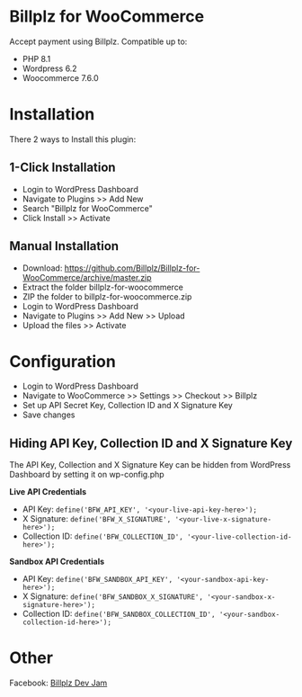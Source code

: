 # Billplz for WooCommerce

Accept payment using Billplz.
Compatible up to:
- PHP 8.1
- Wordpress 6.2
- Woocommerce 7.6.0

# Installation

There 2 ways to Install this plugin:

## 1-Click Installation

* Login to WordPress Dashboard
* Navigate to Plugins >> Add New
* Search "Billplz for WooCommerce"
* Click Install >> Activate

## Manual Installation

* Download: https://github.com/Billplz/Billplz-for-WooCommerce/archive/master.zip
* Extract the folder billplz-for-woocommerce
* ZIP the folder to billplz-for-woocommerce.zip
* Login to WordPress Dashboard
* Navigate to Plugins >> Add New >> Upload
* Upload the files >> Activate


# Configuration

* Login to WordPress Dashboard
* Navigate to WooCommerce >> Settings >> Checkout >> Billplz
* Set up API Secret Key, Collection ID and X Signature Key
* Save changes

## Hiding API Key, Collection ID and X Signature Key

The API Key, Collection and X Signature Key can be hidden from WordPress Dashboard by setting it on wp-config.php

**Live API Credentials**
* API Key: `define('BFW_API_KEY', '<your-live-api-key-here>');`
* X Signature: `define('BFW_X_SIGNATURE', '<your-live-x-signature-here>');`
* Collection ID: `define('BFW_COLLECTION_ID', '<your-live-collection-id-here>');`

**Sandbox API Credentials**
* API Key: `define('BFW_SANDBOX_API_KEY', '<your-sandbox-api-key-here>');`
* X Signature: `define('BFW_SANDBOX_X_SIGNATURE', '<your-sandbox-x-signature-here>');`
* Collection ID: `define('BFW_SANDBOX_COLLECTION_ID', '<your-sandbox-collection-id-here>');`

# Other

Facebook: [Billplz Dev Jam](https://www.facebook.com/groups/billplzdevjam/)
